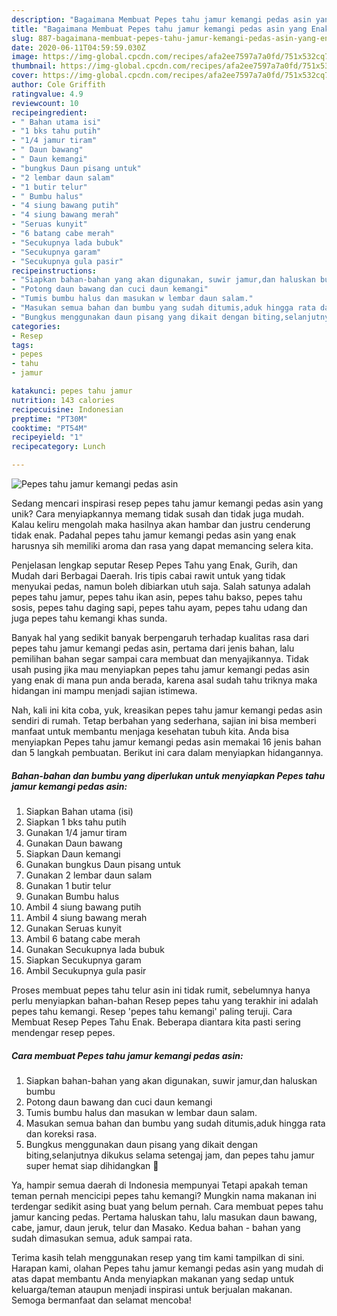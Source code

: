 ```yaml
---
description: "Bagaimana Membuat Pepes tahu jamur kemangi pedas asin yang Enak Banget"
title: "Bagaimana Membuat Pepes tahu jamur kemangi pedas asin yang Enak Banget"
slug: 887-bagaimana-membuat-pepes-tahu-jamur-kemangi-pedas-asin-yang-enak-banget
date: 2020-06-11T04:59:59.030Z
image: https://img-global.cpcdn.com/recipes/afa2ee7597a7a0fd/751x532cq70/pepes-tahu-jamur-kemangi-pedas-asin-foto-resep-utama.jpg
thumbnail: https://img-global.cpcdn.com/recipes/afa2ee7597a7a0fd/751x532cq70/pepes-tahu-jamur-kemangi-pedas-asin-foto-resep-utama.jpg
cover: https://img-global.cpcdn.com/recipes/afa2ee7597a7a0fd/751x532cq70/pepes-tahu-jamur-kemangi-pedas-asin-foto-resep-utama.jpg
author: Cole Griffith
ratingvalue: 4.9
reviewcount: 10
recipeingredient:
- " Bahan utama isi"
- "1 bks tahu putih"
- "1/4 jamur tiram"
- " Daun bawang"
- " Daun kemangi"
- "bungkus Daun pisang untuk"
- "2 lembar daun salam"
- "1 butir telur"
- " Bumbu halus"
- "4 siung bawang putih"
- "4 siung bawang merah"
- "Seruas kunyit"
- "6 batang cabe merah"
- "Secukupnya lada bubuk"
- "Secukupnya garam"
- "Secukupnya gula pasir"
recipeinstructions:
- "Siapkan bahan-bahan yang akan digunakan, suwir jamur,dan haluskan bumbu"
- "Potong daun bawang dan cuci daun kemangi"
- "Tumis bumbu halus dan masukan w lembar daun salam."
- "Masukan semua bahan dan bumbu yang sudah ditumis,aduk hingga rata dan koreksi rasa."
- "Bungkus menggunakan daun pisang yang dikait dengan biting,selanjutnya dikukus selama setengaj jam, dan pepes tahu jamur super hemat siap dihidangkan 🥰"
categories:
- Resep
tags:
- pepes
- tahu
- jamur

katakunci: pepes tahu jamur 
nutrition: 143 calories
recipecuisine: Indonesian
preptime: "PT30M"
cooktime: "PT54M"
recipeyield: "1"
recipecategory: Lunch

---
```



![Pepes tahu jamur kemangi pedas asin](https://img-global.cpcdn.com/recipes/afa2ee7597a7a0fd/751x532cq70/pepes-tahu-jamur-kemangi-pedas-asin-foto-resep-utama.jpg)

Sedang mencari inspirasi resep pepes tahu jamur kemangi pedas asin yang unik? Cara menyiapkannya memang tidak susah dan tidak juga mudah. Kalau keliru mengolah maka hasilnya akan hambar dan justru cenderung tidak enak. Padahal pepes tahu jamur kemangi pedas asin yang enak harusnya sih memiliki aroma dan rasa yang dapat memancing selera kita.

Penjelasan lengkap seputar Resep Pepes Tahu yang Enak, Gurih, dan Mudah dari Berbagai Daerah. Iris tipis cabai rawit untuk yang tidak menyukai pedas, namun boleh dibiarkan utuh saja. Salah satunya adalah pepes tahu jamur, pepes tahu ikan asin, pepes tahu bakso, pepes tahu sosis, pepes tahu daging sapi, pepes tahu ayam, pepes tahu udang dan juga pepes tahu kemangi khas sunda.

Banyak hal yang sedikit banyak berpengaruh terhadap kualitas rasa dari pepes tahu jamur kemangi pedas asin, pertama dari jenis bahan, lalu pemilihan bahan segar sampai cara membuat dan menyajikannya. Tidak usah pusing jika mau menyiapkan pepes tahu jamur kemangi pedas asin yang enak di mana pun anda berada, karena asal sudah tahu triknya maka hidangan ini mampu menjadi sajian istimewa.


Nah, kali ini kita coba, yuk, kreasikan pepes tahu jamur kemangi pedas asin sendiri di rumah. Tetap berbahan yang sederhana, sajian ini bisa memberi manfaat untuk membantu menjaga kesehatan tubuh kita. Anda bisa menyiapkan Pepes tahu jamur kemangi pedas asin memakai 16 jenis bahan dan 5 langkah pembuatan. Berikut ini cara dalam menyiapkan hidangannya.

<!--inarticleads1-->

##### Bahan-bahan dan bumbu yang diperlukan untuk menyiapkan Pepes tahu jamur kemangi pedas asin:

1. Siapkan  Bahan utama (isi)
1. Siapkan 1 bks tahu putih
1. Gunakan 1/4 jamur tiram
1. Gunakan  Daun bawang
1. Siapkan  Daun kemangi
1. Gunakan bungkus Daun pisang untuk
1. Gunakan 2 lembar daun salam
1. Gunakan 1 butir telur
1. Gunakan  Bumbu halus
1. Ambil 4 siung bawang putih
1. Ambil 4 siung bawang merah
1. Gunakan Seruas kunyit
1. Ambil 6 batang cabe merah
1. Gunakan Secukupnya lada bubuk
1. Siapkan Secukupnya garam
1. Ambil Secukupnya gula pasir


Proses membuat pepes tahu telur asin ini tidak rumit, sebelumnya hanya perlu menyiapkan bahan-bahan Resep pepes tahu yang terakhir ini adalah pepes tahu kemangi. Resep &#39;pepes tahu kemangi&#39; paling teruji. Cara Membuat Resep Pepes Tahu Enak. Beberapa diantara kita pasti sering mendengar resep pepes. 

<!--inarticleads2-->

##### Cara membuat Pepes tahu jamur kemangi pedas asin:

1. Siapkan bahan-bahan yang akan digunakan, suwir jamur,dan haluskan bumbu
1. Potong daun bawang dan cuci daun kemangi
1. Tumis bumbu halus dan masukan w lembar daun salam.
1. Masukan semua bahan dan bumbu yang sudah ditumis,aduk hingga rata dan koreksi rasa.
1. Bungkus menggunakan daun pisang yang dikait dengan biting,selanjutnya dikukus selama setengaj jam, dan pepes tahu jamur super hemat siap dihidangkan 🥰


Ya, hampir semua daerah di Indonesia mempunyai Tetapi apakah teman teman pernah mencicipi pepes tahu kemangi? Mungkin nama makanan ini terdengar sedikit asing buat yang belum pernah. Cara membuat pepes tahu jamur kancing pedas. Pertama haluskan tahu, lalu masukan daun bawang, cabe, jamur, daun jeruk, telur dan Masako. Kedua bahan - bahan yang sudah dimasukan semua, aduk sampai rata. 

Terima kasih telah menggunakan resep yang tim kami tampilkan di sini. Harapan kami, olahan Pepes tahu jamur kemangi pedas asin yang mudah di atas dapat membantu Anda menyiapkan makanan yang sedap untuk keluarga/teman ataupun menjadi inspirasi untuk berjualan makanan. Semoga bermanfaat dan selamat mencoba!
